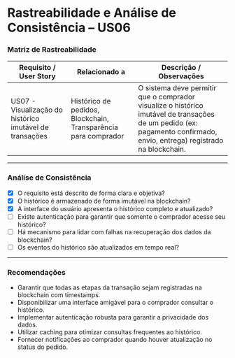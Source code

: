 # Rastreabilidade e Análise de Consistência – US06

### Matriz de Rastreabilidade

| Requisito / User Story | Relacionado a | Descrição / Observações |
|------------------------|---------------|--------------------------|
| US07 - Visualização do histórico imutável de transações | Histórico de pedidos, Blockchain, Transparência para comprador | O sistema deve permitir que o comprador visualize o histórico imutável de transações de um pedido (ex: pagamento confirmado, envio, entrega) registrado na blockchain. |

---

### Análise de Consistência

- [x] O requisito está descrito de forma clara e objetiva?
- [x] O histórico é armazenado de forma imutável na blockchain?
- [x] A interface do usuário apresenta o histórico completo e atualizado?
- [ ] Existe autenticação para garantir que somente o comprador acesse seu histórico?
- [ ] Há mecanismo para lidar com falhas na recuperação dos dados da blockchain?
- [ ] Os eventos do histórico são atualizados em tempo real?

---

### Recomendações

- Garantir que todas as etapas da transação sejam registradas na blockchain com timestamps.
- Disponibilizar uma interface amigável para o comprador consultar o histórico.
- Implementar autenticação robusta para garantir a privacidade dos dados.
- Utilizar caching para otimizar consultas frequentes ao histórico.
- Fornecer notificações ao comprador quando houver atualização no status do pedido.
